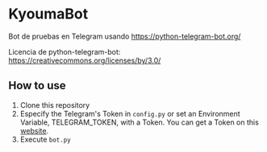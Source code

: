# KyoumaBot
Bot de pruebas en Telegram usando https://python-telegram-bot.org/

Licencia de python-telegram-bot: https://creativecommons.org/licenses/by/3.0/

## How to use

1. Clone this repository
2. Especify the Telegram's Token in `config.py` or set an Environment Variable, TELEGRAM_TOKEN, with a Token. You can get a Token on this [website](t.me/BotFather).
3. Execute `bot.py`

